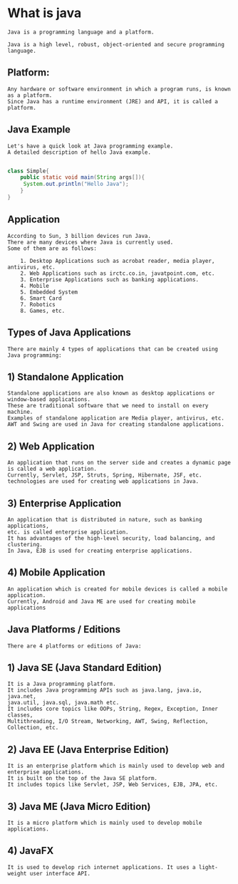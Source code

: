 # What is java

```
Java is a programming language and a platform.

Java is a high level, robust, object-oriented and secure programming language.
```
## Platform: 

```
Any hardware or software environment in which a program runs, is known as a platform. 
Since Java has a runtime environment (JRE) and API, it is called a platform.
```
## Java Example
```
Let's have a quick look at Java programming example. 
A detailed description of hello Java example.
```
```.java

class Simple{  
    public static void main(String args[]){  
     System.out.println("Hello Java");  
    }  
}  
```
## Application
```
According to Sun, 3 billion devices run Java.
There are many devices where Java is currently used. 
Some of them are as follows:
```
```
	1. Desktop Applications such as acrobat reader, media player, antivirus, etc.
	2. Web Applications such as irctc.co.in, javatpoint.com, etc.
	3. Enterprise Applications such as banking applications.
	4. Mobile
	5. Embedded System
	6. Smart Card
	7. Robotics
	8. Games, etc.
```
## Types of Java Applications
```
There are mainly 4 types of applications that can be created using Java programming:
```

## 1) Standalone Application
```
Standalone applications are also known as desktop applications or window-based applications. 
These are traditional software that we need to install on every machine.
Examples of standalone application are Media player, antivirus, etc. 
AWT and Swing are used in Java for creating standalone applications.
```
## 2) Web Application
```
An application that runs on the server side and creates a dynamic page is called a web application.
Currently, Servlet, JSP, Struts, Spring, Hibernate, JSF, etc. 
technologies are used for creating web applications in Java.
```

## 3) Enterprise Application
```
An application that is distributed in nature, such as banking applications, 
etc. is called enterprise application. 
It has advantages of the high-level security, load balancing, and clustering. 
In Java, EJB is used for creating enterprise applications.
```
## 4) Mobile Application
```
An application which is created for mobile devices is called a mobile application. 
Currently, Android and Java ME are used for creating mobile applications
```
## Java Platforms / Editions
```
There are 4 platforms or editions of Java:
```

## 1) Java SE (Java Standard Edition)
```
It is a Java programming platform. 
It includes Java programming APIs such as java.lang, java.io, java.net, 
java.util, java.sql, java.math etc. 
It includes core topics like OOPs, String, Regex, Exception, Inner classes, 
Multithreading, I/O Stream, Networking, AWT, Swing, Reflection, Collection, etc.
```

## 2) Java EE (Java Enterprise Edition)
```
It is an enterprise platform which is mainly used to develop web and enterprise applications. 
It is built on the top of the Java SE platform. 
It includes topics like Servlet, JSP, Web Services, EJB, JPA, etc.
```
## 3) Java ME (Java Micro Edition)
```
It is a micro platform which is mainly used to develop mobile applications.
```
## 4) JavaFX
```
It is used to develop rich internet applications. It uses a light-weight user interface API.
```